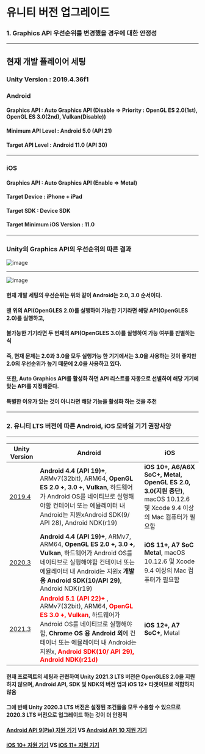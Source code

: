 # 유니티 버전 업그레이드
### 1. Graphics API 우선순위를 변경했을 경우에 대한 안정성
---
## 현재 개발 플레이어 세팅

### Unity Version : 2019.4.36f1

### Android 
#### Graphics API : **Auto Graphics API (Disable => Priority : OpenGL ES 2.0(1st), OpenGL ES 3.0(2nd), Vulkan(Disable))**
#### Minimum API Level : **Android 5.0 (API 21)**
#### Target API Level : **Android 11.0 (API 30)**
---
### iOS
#### Graphics API : Auto Graphics API (Enable => Metal)
#### Target Device : iPhone + iPad
#### Target SDK : Device SDK
#### Target Minimum iOS Version : 11.0
---
### Unity의 Graphics API의 우선순위의 따른 결과
![image](https://user-images.githubusercontent.com/57660360/179161419-0a75703f-5ef8-4eaa-a65a-3be4a001788a.png)

---
![image](https://user-images.githubusercontent.com/57660360/179161072-b4b64f9e-43c1-491b-8d7a-b1fc4096cc83.png)
#### 현재 개발 세팅의 우선순위는 위와 같이 Android는 2.0, 3.0 순서이다.
#### 맨 위의 API(OpenGLES 2.0)를 실행하여 가능한 기기라면 해당 API(OpenGLES 2.0)를 실행하고,
#### 불가능한 기기라면 두 번째의 API(OpenGLES 3.0)를 실행하여 가능 여부를 판별하는 식
#### 즉, 현재 문제는 2.0과 3.0을 모두 실행가능 한 기기에서는 3.0을 사용하는 것이 좋지만 2.0의 우선순위가 높기 때문에 2.0을 사용하고 있다.
#### 또한, Auto Graphics API를 활성화 하면 API 리스트를 자동으로 선별하여 해당 기기에 맞는 API를 지정해준다.
#### 특별한 이유가 있는 것이 아니라면 해당 기능을 활성화 하는 것을 추천
---

### 2. 유니티 LTS 버전에 따른 Android, iOS 모바일 기기 권장사양
---
|Unity Version| Android | iOS |
|---|---|---|
|[2019.4](https://docs.unity3d.com/kr/2019.4/Manual/system-requirements.html)|**Android 4.4 (API 19)+**, ARMv7(32bit), ARM64, **OpenGL ES 2.0 +, 3.0 +, Vulkan**, 하드웨어가 Android OS를 네이티브로 실행해야함 컨테이너 또는 에뮬레이터 내 Android는 지원xAndroid SDK(9/ API 28), Android NDK(r19)|**iOS 10+, A6/A6X SoC+, Metal, OpenGL ES 2.0, 3.0(지원 중단)**, macOS 10.12.6 및 Xcode 9.4 이상의 Mac 컴퓨터가 필요함|
|[2020.3](https://docs.unity3d.com/kr/2020.3/Manual/system-requirements.html)|**Android 4.4 (API 19)+**, ARMv7, ARM64, **OpenGL ES 2.0 +, 3.0 +, Vulkan**, 하드웨어가 Android OS를 네이티브로 실행해야함 컨테이너 또는 에뮬레이터 내 Android는 지원x **개발용 Android SDK(10/API 29)**, Android NDK(r19)|**iOS 11+, A7 SoC Metal**, macOS 10.12.6 및 Xcode 9.4 이상의 Mac 컴퓨터가 필요함|
|[2021.3](https://docs.unity3d.com/kr/2021.3/Manual/system-requirements.html)|<span style="color:red">**Android 5.1 (API 22)+**</span> , ARMv7(32bit), ARM64, <span style="color:red">**OpenGL ES 3.0 +, Vulkan**</span>, 하드웨어가 Android OS를 네이티브로 실행해야함, **Chrome OS 용 Android 외**에 컨테이너 또는 에뮬레이터 내 Android는 지원x, <span style="color:red">**Android SDK(10/ API 29), Android NDK(r21d)**</span>|**iOS 12+, A7 SoC+**, Metal|

#### 현재 프로젝트의 세팅과 관련하여 Unity 2021.3 LTS 버전은 OpenGLES 2.0을 지원 하지 않으며, Android API, SDK 및 NDK의 버전 업과 iOS 12+ 타겟이므로 적합하지 않음
#### 그에 반해 Unity 2020.3 LTS 버전은 설정된 조건들을 모두 수용할 수 있으므로 2020.3 LTS 버전으로 업그레이드 하는 것이 더 안정적

#### [Android API 9(Pie) 지원 기기](https://namu.wiki/w/%EC%95%88%EB%93%9C%EB%A1%9C%EC%9D%B4%EB%93%9C%20%ED%8C%8C%EC%9D%B4#s-4.1.1) VS [Android API 10 지원 기기](https://namu.wiki/w/%EC%95%88%EB%93%9C%EB%A1%9C%EC%9D%B4%EB%93%9C%2010)
#### [iOS 10+ 지원 기기](https://support.apple.com/ko-kr/HT209547) VS [iOS 11+ 지원 기기](https://support.apple.com/ko-kr/HT209574)

